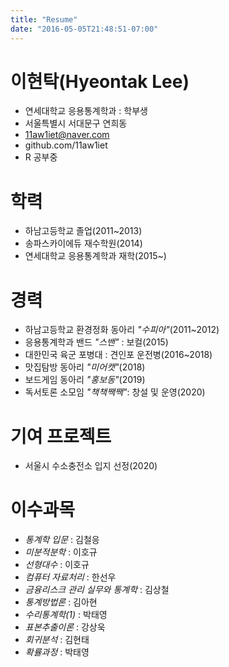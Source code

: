 ```yaml
---
title: "Resume"
date: "2016-05-05T21:48:51-07:00"
---
```


# 이현탁(Hyeontak Lee)
- 연세대학교 응용통계학과 : 학부생
- 서울특별시 서대문구 연희동
- 11aw1iet@naver.com
- github.com/11aw1iet
- R 공부중

# 학력
- 하남고등학교 졸업(2011~2013)
- 송파스카이에듀 재수학원(2014)
- 연세대학교 응용통계학과 재학(2015~)

# 경력
- 하남고등학교 환경정화 동아리 _"수피아"_(2011~2012)
- 응용통계학과 밴드 _"스밴"_ : 보컬(2015)
- 대한민국 육군 포병대 : 견인포 운전병(2016~2018)
- 맛집탐방 동아리 _"미어캣"_(2018)
- 보드게임 동아리 _"홍보동"_(2019)
- 독서토론 소모임 _"책책짹짹"_: 창설 및 운영(2020)

# 기여 프로젝트
- 서울시 수소충전소 입지 선정(2020)

# 이수과목
- _통계학 입문_ : 김철응
- _미분적분학_ : 이호규
- _선형대수_ : 이호규
- _컴퓨터 자료처리_ : 한선우
- _금융리스크 관리 실무와 통계학_ : 김상철
- _통계방법론_ : 김아현
- _수리통계학(1)_ : 박태영
- _표본추출이론_ : 강상욱
- _회귀분석_ : 김현태
- _확률과정_ : 박태영
